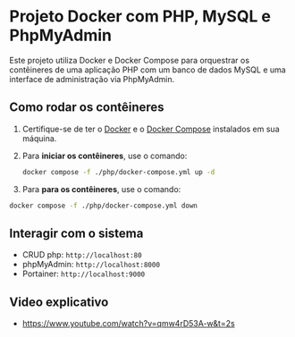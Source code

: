 # Projeto Docker com PHP, MySQL e PhpMyAdmin

Este projeto utiliza Docker e Docker Compose para orquestrar os contêineres de uma aplicação PHP com um banco de dados MySQL e uma interface de administração via PhpMyAdmin.

## Como rodar os contêineres

1. Certifique-se de ter o [Docker](https://www.docker.com/get-started) e o [Docker Compose](https://docs.docker.com/compose/install/) instalados em sua máquina.

2. Para **iniciar os contêineres**, use o comando:

   ```bash
   docker compose -f ./php/docker-compose.yml up -d
   ```

3. Para **para os contêineres**, use o comando:
 
  ```bash
  docker compose -f ./php/docker-compose.yml down
  ```

## Interagir com o sistema
- CRUD php: `http://localhost:80`
- phpMyAdmin: `http://localhost:8000`
- Portainer: `http://localhost:9000`


## Video explicativo
- https://www.youtube.com/watch?v=qmw4rD53A-w&t=2s
